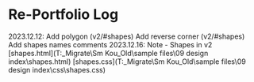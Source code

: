 # Re-Portfolio Log

2023.12.12: Add polygon (v2/#shapes)
            Add reverse corner (v2/#shapes)
            Add shapes names comments
2023.12.16: Note - Shapes in v2
            [shapes.html](T:\_Migrate\Sm Kou\_Old\sample files\09 design index\shapes.html)
            [shapes.css](T:\_Migrate\Sm Kou\_Old\sample files\09 design index\css\shapes.css)